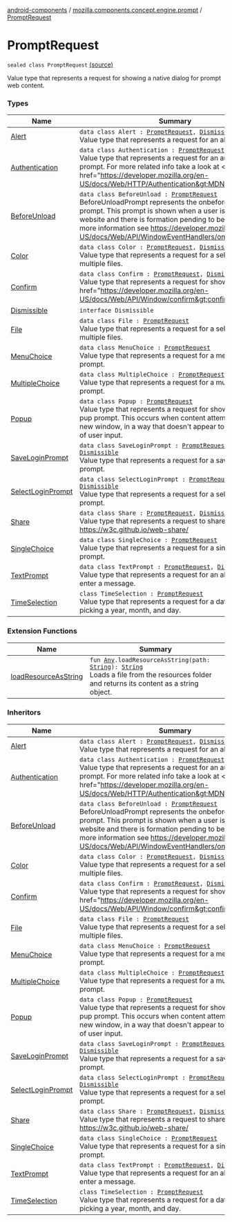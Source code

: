 [android-components](../../index.md) / [mozilla.components.concept.engine.prompt](../index.md) / [PromptRequest](./index.md)

# PromptRequest

`sealed class PromptRequest` [(source)](https://github.com/mozilla-mobile/android-components/blob/master/components/concept/engine/src/main/java/mozilla/components/concept/engine/prompt/PromptRequest.kt#L18)

Value type that represents a request for showing a native dialog for prompt web content.

### Types

| Name | Summary |
|---|---|
| [Alert](-alert/index.md) | `data class Alert : `[`PromptRequest`](./index.md)`, `[`Dismissible`](-dismissible/index.md)<br>Value type that represents a request for an alert prompt. |
| [Authentication](-authentication/index.md) | `data class Authentication : `[`PromptRequest`](./index.md)`, `[`Dismissible`](-dismissible/index.md)<br>Value type that represents a request for an authentication prompt. For more related info take a look at &lt;a href="https://developer.mozilla.org/en-US/docs/Web/HTTP/Authentication&gt;MDN docs |
| [BeforeUnload](-before-unload/index.md) | `data class BeforeUnload : `[`PromptRequest`](./index.md)<br>BeforeUnloadPrompt represents the onbeforeunload prompt. This prompt is shown when a user is leaving a website and there is formation pending to be saved. For more information see https://developer.mozilla.org/en-US/docs/Web/API/WindowEventHandlers/onbeforeunload. |
| [Color](-color/index.md) | `data class Color : `[`PromptRequest`](./index.md)`, `[`Dismissible`](-dismissible/index.md)<br>Value type that represents a request for a selecting one or multiple files. |
| [Confirm](-confirm/index.md) | `data class Confirm : `[`PromptRequest`](./index.md)`, `[`Dismissible`](-dismissible/index.md)<br>Value type that represents a request for showing a &lt;a href="https://developer.mozilla.org/en-US/docs/Web/API/Window/confirm&gt;confirm prompt. |
| [Dismissible](-dismissible/index.md) | `interface Dismissible` |
| [File](-file/index.md) | `data class File : `[`PromptRequest`](./index.md)<br>Value type that represents a request for a selecting one or multiple files. |
| [MenuChoice](-menu-choice/index.md) | `data class MenuChoice : `[`PromptRequest`](./index.md)<br>Value type that represents a request for a menu choice prompt. |
| [MultipleChoice](-multiple-choice/index.md) | `data class MultipleChoice : `[`PromptRequest`](./index.md)<br>Value type that represents a request for a multiple choice prompt. |
| [Popup](-popup/index.md) | `data class Popup : `[`PromptRequest`](./index.md)<br>Value type that represents a request for showing a pop-pup prompt. This occurs when content attempts to open a new window, in a way that doesn't appear to be the result of user input. |
| [SaveLoginPrompt](-save-login-prompt/index.md) | `data class SaveLoginPrompt : `[`PromptRequest`](./index.md)`, `[`Dismissible`](-dismissible/index.md)<br>Value type that represents a request for a save login prompt. |
| [SelectLoginPrompt](-select-login-prompt/index.md) | `data class SelectLoginPrompt : `[`PromptRequest`](./index.md)`, `[`Dismissible`](-dismissible/index.md)<br>Value type that represents a request for a select login prompt. |
| [Share](-share/index.md) | `data class Share : `[`PromptRequest`](./index.md)`, `[`Dismissible`](-dismissible/index.md)<br>Value type that represents a request to share data. https://w3c.github.io/web-share/ |
| [SingleChoice](-single-choice/index.md) | `data class SingleChoice : `[`PromptRequest`](./index.md)<br>Value type that represents a request for a single choice prompt. |
| [TextPrompt](-text-prompt/index.md) | `data class TextPrompt : `[`PromptRequest`](./index.md)`, `[`Dismissible`](-dismissible/index.md)<br>Value type that represents a request for an alert prompt to enter a message. |
| [TimeSelection](-time-selection/index.md) | `class TimeSelection : `[`PromptRequest`](./index.md)<br>Value type that represents a request for a date prompt for picking a year, month, and day. |

### Extension Functions

| Name | Summary |
|---|---|
| [loadResourceAsString](../../mozilla.components.support.test.file/kotlin.-any/load-resource-as-string.md) | `fun `[`Any`](https://kotlinlang.org/api/latest/jvm/stdlib/kotlin/-any/index.html)`.loadResourceAsString(path: `[`String`](https://kotlinlang.org/api/latest/jvm/stdlib/kotlin/-string/index.html)`): `[`String`](https://kotlinlang.org/api/latest/jvm/stdlib/kotlin/-string/index.html)<br>Loads a file from the resources folder and returns its content as a string object. |

### Inheritors

| Name | Summary |
|---|---|
| [Alert](-alert/index.md) | `data class Alert : `[`PromptRequest`](./index.md)`, `[`Dismissible`](-dismissible/index.md)<br>Value type that represents a request for an alert prompt. |
| [Authentication](-authentication/index.md) | `data class Authentication : `[`PromptRequest`](./index.md)`, `[`Dismissible`](-dismissible/index.md)<br>Value type that represents a request for an authentication prompt. For more related info take a look at &lt;a href="https://developer.mozilla.org/en-US/docs/Web/HTTP/Authentication&gt;MDN docs |
| [BeforeUnload](-before-unload/index.md) | `data class BeforeUnload : `[`PromptRequest`](./index.md)<br>BeforeUnloadPrompt represents the onbeforeunload prompt. This prompt is shown when a user is leaving a website and there is formation pending to be saved. For more information see https://developer.mozilla.org/en-US/docs/Web/API/WindowEventHandlers/onbeforeunload. |
| [Color](-color/index.md) | `data class Color : `[`PromptRequest`](./index.md)`, `[`Dismissible`](-dismissible/index.md)<br>Value type that represents a request for a selecting one or multiple files. |
| [Confirm](-confirm/index.md) | `data class Confirm : `[`PromptRequest`](./index.md)`, `[`Dismissible`](-dismissible/index.md)<br>Value type that represents a request for showing a &lt;a href="https://developer.mozilla.org/en-US/docs/Web/API/Window/confirm&gt;confirm prompt. |
| [File](-file/index.md) | `data class File : `[`PromptRequest`](./index.md)<br>Value type that represents a request for a selecting one or multiple files. |
| [MenuChoice](-menu-choice/index.md) | `data class MenuChoice : `[`PromptRequest`](./index.md)<br>Value type that represents a request for a menu choice prompt. |
| [MultipleChoice](-multiple-choice/index.md) | `data class MultipleChoice : `[`PromptRequest`](./index.md)<br>Value type that represents a request for a multiple choice prompt. |
| [Popup](-popup/index.md) | `data class Popup : `[`PromptRequest`](./index.md)<br>Value type that represents a request for showing a pop-pup prompt. This occurs when content attempts to open a new window, in a way that doesn't appear to be the result of user input. |
| [SaveLoginPrompt](-save-login-prompt/index.md) | `data class SaveLoginPrompt : `[`PromptRequest`](./index.md)`, `[`Dismissible`](-dismissible/index.md)<br>Value type that represents a request for a save login prompt. |
| [SelectLoginPrompt](-select-login-prompt/index.md) | `data class SelectLoginPrompt : `[`PromptRequest`](./index.md)`, `[`Dismissible`](-dismissible/index.md)<br>Value type that represents a request for a select login prompt. |
| [Share](-share/index.md) | `data class Share : `[`PromptRequest`](./index.md)`, `[`Dismissible`](-dismissible/index.md)<br>Value type that represents a request to share data. https://w3c.github.io/web-share/ |
| [SingleChoice](-single-choice/index.md) | `data class SingleChoice : `[`PromptRequest`](./index.md)<br>Value type that represents a request for a single choice prompt. |
| [TextPrompt](-text-prompt/index.md) | `data class TextPrompt : `[`PromptRequest`](./index.md)`, `[`Dismissible`](-dismissible/index.md)<br>Value type that represents a request for an alert prompt to enter a message. |
| [TimeSelection](-time-selection/index.md) | `class TimeSelection : `[`PromptRequest`](./index.md)<br>Value type that represents a request for a date prompt for picking a year, month, and day. |
